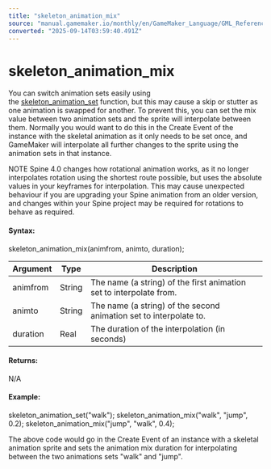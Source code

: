 ```yaml
---
title: "skeleton_animation_mix"
source: "manual.gamemaker.io/monthly/en/GameMaker_Language/GML_Reference/Asset_Management/Sprites/Skeletal_Animation/Animation/skeleton_animation_mix.htm"
converted: "2025-09-14T03:59:40.491Z"
---
```


# skeleton\_animation\_mix

You can switch animation sets easily using the [skeleton\_animation\_set](../../../../../../../../../GameMaker_Language/GML_Reference/Asset_Management/Sprites/Skeletal_Animation/Animation/skeleton_animation_set.md) function, but this may cause a skip or stutter as one animation is swapped for another. To prevent this, you can set the mix value between two animation sets and the sprite will interpolate between them. Normally you would want to do this in the Create Event of the instance with the skeletal animation as it only needs to be set once, and GameMaker will interpolate all further changes to the sprite using the animation sets in that instance.

NOTE Spine 4.0 changes how rotational animation works, as it no longer interpolates rotation using the shortest route possible, but uses the absolute values in your keyframes for interpolation. This may cause unexpected behaviour if you are upgrading your Spine animation from an older version, and changes within your Spine project may be required for rotations to behave as required.

#### Syntax:

skeleton\_animation\_mix(animfrom, animto, duration);

| Argument | Type | Description |
| --- | --- | --- |
| animfrom | String | The name (a string) of the first animation set to interpolate from. |
| animto | String | The name (a string) of the second animation set to interpolate to. |
| duration | Real | The duration of the interpolation (in seconds) |

#### Returns:

N/A

#### Example:

skeleton\_animation\_set("walk");
skeleton\_animation\_mix("walk", "jump", 0.2);
skeleton\_animation\_mix("jump", "walk", 0.4);

The above code would go in the Create Event of an instance with a skeletal animation sprite and sets the animation mix duration for interpolating between the two animations sets "walk" and "jump".